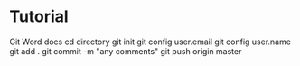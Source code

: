 # Tutorial
Git Word docs
cd directory
git init
git config user.email
git config user.name
git add .
git commit -m "any comments"
git push origin master
